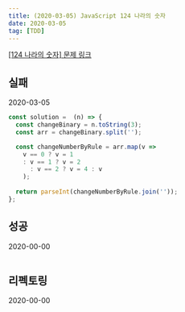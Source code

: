 ```yaml
---
title: (2020-03-05) JavaScript 124 나라의 숫자
date: 2020-03-05
tag: [TDD]
---
```


[[124 나라의 숫자] 문제 링크](https://programmers.co.kr/learn/courses/30/lessons/12899)

## 실패

2020-03-05

```javascript
const solution =  (n) => {  
  const changeBinary = n.toString(3);
  const arr = changeBinary.split('');

  const changeNumberByRule = arr.map(v =>
    v == 0 ? v = 1
    : v == 1 ? v = 2
      : v == 2 ? v = 4 : v
    );
  
  return parseInt(changeNumberByRule.join(''));
};
```

## 성공

2020-00-00

```javascript

```

## 리펙토링

2020-00-00

```javascript

```
